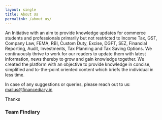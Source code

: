 ```yaml
---
layout: single
title: About Us
permalink: /about us/
---
```


An Initiative with an aim to provide knowledge updates for commerce students and professionals primarily but not restricted to Income Tax, GST, Company Law, FEMA, RBI, Custom Duty, Excise, DGFT, SEZ, Financial Reporting, Audit, Investments, Tax Planning and  Tax Saving Options. We continuously thrive to work for our readers to update them with latest information, news thereby to grow and gain knowledge together. We created the platform with an objective to provide knowledge in concise, simplified and to-the-point oriented content which briefs the individual in less time. 

In case of any suggestions or queries, please reach out to us: mailus@financediary.in

Thanks

### Team Findiary

